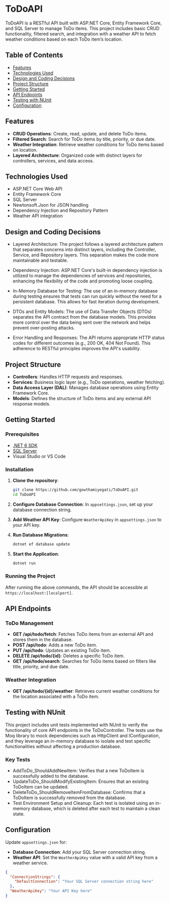 # ToDoAPI

ToDoAPI is a RESTful API built with ASP.NET Core, Entity Framework Core, and SQL Server to manage ToDo items. This project includes basic CRUD functionality, filtered search, and integration with a weather API to fetch weather conditions based on each ToDo item’s location. 

## Table of Contents

- [Features](#features)
- [Technologies Used](#technologies-used)
- [Design and Coding Decisions](#Design-and-Coding-Decisions)
- [Project Structure](#project-structure)
- [Getting Started](#getting-started)
- [API Endpoints](#api-endpoints)
- [Testing with NUnit](#testing-with-nunit)
- [Configuration](#configuration)

## Features

- **CRUD Operations**: Create, read, update, and delete ToDo items.
- **Filtered Search**: Search for ToDo items by title, priority, or due date.
- **Weather Integration**: Retrieve weather conditions for ToDo items based on location.
- **Layered Architecture**: Organized code with distinct layers for controllers, services, and data access.

## Technologies Used

- ASP.NET Core Web API
- Entity Framework Core
- SQL Server
- Newtonsoft.Json for JSON handling
- Dependency Injection and Repository Pattern
- Weather API integration

## Design and Coding Decisions

- Layered Architecture: The project follows a layered architecture pattern that separates concerns into distinct layers, including the Controller, Service, and Repository layers. This separation makes the code more maintainable and testable.

- Dependency Injection: ASP.NET Core's built-in dependency injection is utilized to manage the dependencies of services and repositories, enhancing the flexibility of the code and promoting loose coupling.

- In-Memory Database for Testing: The use of an in-memory database during testing ensures that tests can run quickly without the need for a persistent database. This allows for fast iteration during development.

- DTOs and Entity Models: The use of Data Transfer Objects (DTOs) separates the API contract from the database models. This provides more control over the data being sent over the network and helps prevent over-posting attacks.

- Error Handling and Responses: The API returns appropriate HTTP status codes for different outcomes (e.g., 200 OK, 404 Not Found). This adherence to RESTful principles improves the API's usability.

## Project Structure

- **Controllers**: Handles HTTP requests and responses.
- **Services**: Business logic layer (e.g., ToDo operations, weather fetching).
- **Data Access Layer (DAL)**: Manages database operations using Entity Framework Core.
- **Models**: Defines the structure of ToDo items and any external API response models.

## Getting Started

### Prerequisites

- [.NET 6 SDK](https://dotnet.microsoft.com/download/dotnet/6.0)
- [SQL Server](https://www.microsoft.com/en-us/sql-server/sql-server-downloads)
- Visual Studio or VS Code

### Installation

1. **Clone the repository**:
    ```bash
    git clone https://github.com/gowthamiyegati/ToDoAPI.git
    cd ToDoAPI
    ```

2. **Configure Database Connection**: In `appsettings.json`, set up your database connection string.

3. **Add Weather API Key**: Configure `WeatherApiKey` in `appsettings.json` to your API key.

4. **Run Database Migrations**:
    ```bash
    dotnet ef database update
    ```

5. **Start the Application**:
    ```bash
    dotnet run
    ```

### Running the Project

After running the above commands, the API should be accessible at `https://localhost:[localport]`.

## API Endpoints

### ToDo Management

- **GET /api/todo/fetch**: Fetches ToDo items from an external API and stores them in the database.
- **POST /api/todo**: Adds a new ToDo item.
- **PUT /api/todo**: Updates an existing ToDo item.
- **DELETE /api/todo/{id}**: Deletes a specific ToDo item.
- **GET /api/todo/search**: Searches for ToDo items based on filters like title, priority, and due date.

### Weather Integration

- **GET /api/todo/{id}/weather**: Retrieves current weather conditions for the location associated with a ToDo item.

## Testing with NUnit

This project includes unit tests implemented with NUnit to verify the functionality of core API endpoints in the ToDoController. The tests use the Moq library to mock dependencies such as HttpClient and IConfiguration, and they leverage an in-memory database to isolate and test specific functionalities without affecting a production database.

### Key Tests
- AddToDo_ShouldAddNewItem: Verifies that a new ToDoItem is successfully added to the database.
- UpdateToDo_ShouldModifyExistingItem: Ensures that an existing ToDoItem can be updated.
- DeleteToDo_ShouldRemoveItemFromDatabase: Confirms that a ToDoItem is successfully removed from the database.
- Test Environment Setup and Cleanup: Each test is isolated using an in-memory database, which is deleted after each test to maintain a clean state.

## Configuration

Update `appsettings.json` for:

- **Database Connection**: Add your SQL Server connection string.
- **Weather API**: Set the `WeatherApiKey` value with a valid API key from a weather service.

```json
{
  "ConnectionStrings": {
    "DefaultConnection": "Your SQL Server connection string here"
  },
  "WeatherApiKey": "Your API Key here"
}

